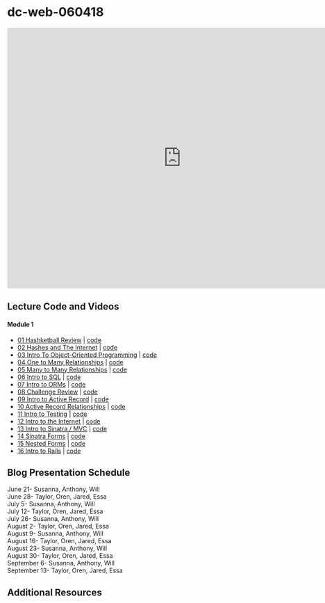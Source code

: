 # dc-web-060418
 
<iframe src="https://calendar.google.com/calendar/embed?src=flatironschool.com_10dkckhpnpcenkhvlo07c64amc%40group.calendar.google.com&ctz=America%2FNew_York" style="border: 0" width="800" height="600" frameborder="0" scrolling="no"></iframe>

## Lecture Code and Videos

#### Module 1

* [01 Hashketball Review](https://youtu.be/bTPHWP71jWw) | [code](https://github.com/learn-co-students/dc-web-060418/tree/master/01-hashketball-review)
* [02 Hashes and The Internet](https://youtu.be/d-flj4NOoT0) | [code](https://github.com/learn-co-students/dc-web-060418/tree/master/02-apis-and-the-internet)
* [03 Intro To Object-Oriented Programming](https://youtu.be/EyI4UiTFfSU) | [code](https://github.com/learn-co-students/dc-web-060418/tree/master/03-object-oriented-programming)
* [04 One to Many Relationships](https://youtu.be/b6DNzlK9zrI) | [code](https://github.com/learn-co-students/dc-web-060418/tree/master/04-one-to-many)
* [05 Many to Many Relationships](https://youtu.be/EhuRPZRdCrY) | [code](https://github.com/learn-co-students/dc-web-060418/tree/master/05-many-to-many)
* [06 Intro to SQL](https://youtu.be/wWeS10y_bAQ) | [code](https://github.com/learn-co-students/dc-web-060418/tree/master/06-intro-to-sql)
* [07 Intro to ORMs](https://youtu.be/hxu56pixNvI) | [code](https://github.com/learn-co-students/dc-web-060418/tree/master/07-intro-to-orms)
* [08 Challenge Review]() | [code](https://github.com/learn-co-students/mod1-code-review-boating-school-dc-web-060418/tree/master)
* [09 Intro to Active Record](https://youtu.be/UtmY8tHHeUE) | [code](https://github.com/learn-co-students/dc-web-060418/tree/master/09-intro-to-active-record)
* [10 Active Record Relationships](https://youtu.be/579qarYG6xo) | [code](https://github.com/learn-co-students/dc-web-060418/tree/master/10-active-record-associations)
* [11 Intro to Testing](https://youtu.be/hwyYp5bttNU) | [code](https://github.com/learn-co-students/dc-web-060418/tree/master/11-intro-to-testing)
* [12 Intro to the Internet](https://youtu.be/FgHdFFu9G48) | [code](https://github.com/learn-co-students/dc-web-060418/tree/master/12-intro-to-the-internet)
* [13 Intro to Sinatra / MVC](https://youtu.be/IoxfscqLak4) | [code](https://github.com/learn-co-students/dc-web-060418/tree/master/13-intro-to-sinatra)
* [14 Sinatra Forms](https://youtu.be/FMcZTndKM5g) | [code](https://github.com/learn-co-students/dc-web-060418/tree/master/14-sinatra-forms)
* [15 Nested Forms](https://youtu.be/gzlawNql7qQ) | [code](https://github.com/learn-co-students/dc-web-060418/tree/master/15-nested-forms)
* [16 Intro to Rails](https://youtu.be/O5tgJkJO4MQ) | [code](https://github.com/learn-co-students/dc-web-060418/tree/master/16-intro-to-rails)

## Blog Presentation Schedule

June 21- Susanna, Anthony, Will <br>
June 28- Taylor, Oren, Jared, Essa <br>
July 5- Susanna, Anthony, Will <br>
July 12- Taylor, Oren, Jared, Essa <br>
July 26- Susanna, Anthony, Will <br> 
August 2- Taylor, Oren, Jared, Essa <br> 
August 9- Susanna, Anthony, Will <br>
August 16- Taylor, Oren, Jared, Essa <br>
August 23- Susanna, Anthony, Will <br> 
August 30- Taylor, Oren, Jared, Essa <br> 
September 6- Susanna, Anthony, Will <br> 
September 13- Taylor, Oren, Jared, Essa <br>

## Additional Resources
